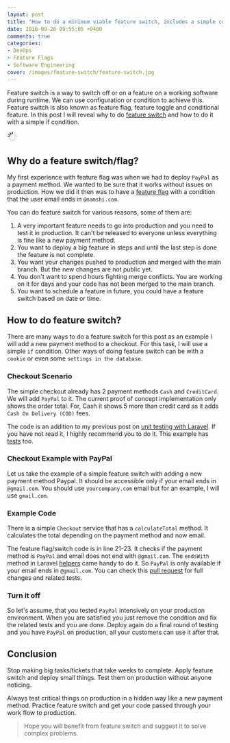 ```yaml
---
layout: post
title: "How to do a minimum viable feature switch, includes a simple code example"
date: 2016-09-26 09:55:05 +0400
comments: true
categories:
- DevOps
- Feature Flags
- Software Engineering
cover: /images/feature-switch/feature-switch.jpg
---
```


Feature switch is a way to switch off or on a feature on a working software during runtime. We can use configuration or condition to achieve this. Feature switch is also known as feature flag, feature toggle and conditional feature. In this post I will reveal why to do [feature switch](https://en.wikipedia.org/wiki/Feature_toggle) and how to do it with a simple if condition.

<img class="center" src="/images/generic/loading.gif" data-echo="/images/feature-switch/feature-switch.jpg" title="Minimum viable feature switch, with code example" alt="Minimum viable feature switch, with code example">

<!-- more -->

## Why do a feature switch/flag?

My first experience with feature flag was when we had to deploy `PayPal` as a payment method. We wanted to be sure that it works without issues on production. How we did it then was to have a [feature flag](https://launchdarkly.com/featureflags.html) with a condition that the user email ends in `@namshi.com`.

You can do feature switch for various reasons, some of them are:

1. A very important feature needs to go into production and you need to test it in production. It can't be released to everyone unless everything is fine like a new payment method.
1. You want to deploy a big feature in steps and until the last step is done the feature is not complete.
1. You want your changes pushed to production and merged with the main branch. But the new changes are not public yet.
1. You don't want to spend hours fighting merge conflicts. You are working on it for days and your code has not been merged to the main branch.
1. You want to schedule a feature in future, you could have a feature switch based on date or time.

## How to do feature switch?

There are many ways to do a feature switch for this post as an example I will add a new payment method to a checkout. For this task, I will use a simple `if` condition. Other ways of doing feature switch can be with a `cookie` or even some `settings in the database`.

### Checkout Scenario

The simple checkout already has 2 payment methods `Cash` and `CreditCard`. We will add `PayPal` to it. The current proof of concept implementation only shows the order total. For, Cash it shows 5 more than credit card as it adds `Cash On Delivery (COD)` fees.

The code is an addition to my previous post on [unit testing with Laravel](http://geshan.com.np/blog/2015/07/getting-started-with-unit-testing-in-laravel/). If you have not read it, I highly recommend you to do it. This example has [tests](https://github.com/geshan/laravel-unit-test-example/pull/4/files#diff-b3678da71dcc0bd1aa883f9f930c1ca5R34) too.

### Checkout Example with PayPal

Let us take the example of a simple feature switch with adding a new payment method Paypal. It should be accessible only if your email ends in `@gmail.com`. You should use `yourcompany.com` email but for an example, I will use `gmail.com`.

### Example Code

There is a simple `Checkout` service that has a `calculateTotal` method. It calculates the total depending on the payment method and now email.

<script src="https://gist.github.com/geshan/3da1d181ae26f18a0ec365a063aa5d99.js"></script>

The feature flag/switch code is in line 21-23. It checks if the payment method is `PayPal` and email does not end with `@gmail.com`. The
`endsWith` method in Laravel [helpers](https://laravel.com/docs/5.3/helpers#method-ends-with) came handy to do it. So `PayPal` is only available if your email ends in `@gmail.com`. You can check this [pull request](https://github.com/geshan/laravel-unit-test-example/pull/4/files) for full changes and related tests.

### Turn it off

So let's assume, that you tested `PayPal` intensively on your production environment. When you are satisfied you just remove the condition and fix the related tests and you are done. Deploy again do a final round of testing and you have `PayPal` on production, all your customers can use it after that.

## Conclusion

Stop making big tasks/tickets that take weeks to complete. Apply feature switch and deploy small things. Test them on production without anyone noticing.

Always test critical things on production in a hidden way like a new payment method. Practice feature switch and get your code passed through your work flow to production.

> Hope you will benefit from feature switch and suggest it to solve complex problems.
